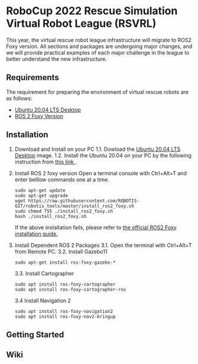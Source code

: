 # RoboCup 2022 Rescue Simulation Virtual Robot League (RSVRL)

This year, the virtual rescue robot league infrastructure will migrate to ROS2 Foxy version. All sections and packages are undergoing major changes, and we will provide practical examples of each major challenge in the league to better understand the new infrastructure.

## Requirements
The requirement for preparing the environment of virtual rescue robots are as follows:
- [Ubuntu 20.04 LTS Desktop](https://releases.ubuntu.com/20.04/)
- [ROS 2 Foxy Version](https://docs.ros.org/en/foxy/index.html)

## Installation
1. Download and Install on your PC
1.1. Dowload the [Ubuntu 20.04 LTS Desktop](https://releases.ubuntu.com/20.04/) image.
1.2. Install the Ubuntu 20.04 on your PC by the following instruction from [ this link ](https://ubuntu.com/tutorials/install-ubuntu-desktop#1-overview).

2. Install ROS 2 foxy version
    Open a terminal console with Ctrl+Alt+T and enter belllow commands one at a time. 
    ```
    sudo apt-get update
    sudo apt-get upgrade
    wget https://raw.githubusercontent.com/ROBOTIS-GIT/robotis_tools/master/install_ros2_foxy.sh
    sudo chmod 755 ./install_ros2_foxy.sh
    bash ./install_ros2_foxy.sh
    ```
    If the above installation fails, please refer to 
    [the official ROS2 Foxy installation guide.](https://index.ros.org/doc/ros2/Installation/Foxy/Linux-Install-Debians/)

3. Install Dependent ROS 2 Packages
3.1. Open the terminal with Ctrl+Alt+T from Remote PC.
3.2. Install Gazebo11
    ```
    sudo apt-get install ros-foxy-gazebo-*
    ```
    3.3. Install Cartographer
    ```
    sudo apt install ros-foxy-cartographer
    sudo apt install ros-foxy-cartographer-ros
    ```
    3.4 Install Navigation 2
    ```
    sudo apt install ros-foxy-navigation2
    sudo apt install ros-foxy-nav2-bringup
    ```

## Getting Started

## Wiki


